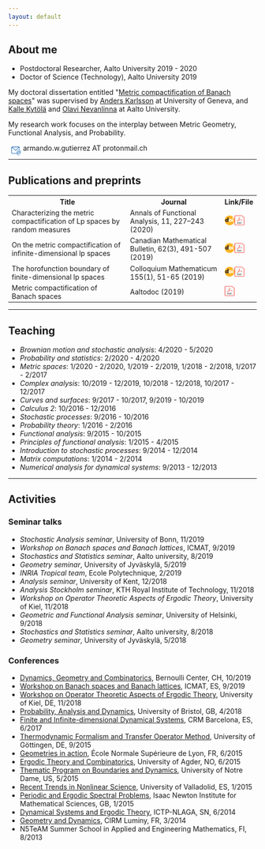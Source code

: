 ```yaml
---
layout: default
---
```


## About me

- Postdoctoral Researcher, Aalto University 2019 - 2020 
- Doctor of Science (Technology), Aalto University 2019

My doctoral dissertation entitled "[Metric compactification of Banach spaces](https://aaltodoc.aalto.fi/handle/123456789/41224)" 
was supervised by [Anders Karlsson](http://www.unige.ch/math/folks/karlsson/) at University of Geneva, 
and [Kalle Kytölä](https://math.aalto.fi/~kkytola/) and [Olavi Nevanlinna](https://math.aalto.fi/en/people/olavi.nevanlinna) 
at Aalto University.

My research work focuses on the interplay between Metric Geometry, Functional Analysis, and Probability. 

<img src="./e-mail.png" align="left" width="30" height="30">  armando.w.gutierrez AT protonmail.ch

* * *

## Publications and preprints

<table>
  <tr>
    <th>Title</th>
    <th>Journal</th>
    <th>Link/File</th>
  </tr>
  <tr>
    <td>Characterizing the metric compactification of Lp spaces by random measures</td>
    <td>Annals of Functional Analysis, 11, 227–243 (2020)</td>
    <td> <a href="https://link.springer.com/content/pdf/10.1007/s43034-019-00024-1.pdf" target="_blank">
      <img src="./DOI_logo.svg.png" align="left" width="20" height="20" /></a>
      <a href="./Lpmetricfunctionals.pdf" target="_blank">
      <img src="./PDF_file_icon.svg.png" width="20" height="20" /></a>
    </td>
  </tr>
  <tr>
    <td>On the metric compactification of infinite-dimensional lp spaces</td>
    <td>Canadian Mathematical Bulletin, 62(3), 491-507 (2019) </td>
    <td> <a href="https://doi.org/10.4153/S0008439518000681" target="_blank">
      <img src="./DOI_logo.svg.png" align="left" width="20" height="20" /></a>
      <a href="./lpcompactification_onlinefirst.pdf" target="_blank">
      <img src="./PDF_file_icon.svg.png" width="20" height="20" /></a>
    </td>
  </tr>
  <tr>
    <td>The horofunction boundary of finite-dimensional lp spaces</td>
    <td>Colloquium Mathematicum 155(1), 51-65 (2019)</td>
    <td> <a href="https://doi.org/10.4064/cm7320-3-2018" target="_blank">
      <img src="./DOI_logo.svg.png" align="left" width="20" height="20" /></a>
      <a href="./lphoroboundary_onlinefirst.pdf" target="_blank">
      <img src="./PDF_file_icon.svg.png" width="20" height="20" /></a>
    </td>
  </tr>
  <tr>
    <td>Metric compactification of Banach spaces</td>
    <td>Aaltodoc (2019)</td>
    <td> <a href="https://aaltodoc.aalto.fi/bitstream/handle/123456789/41224/isbn9789526088112.pdf" target="_blank">
      <img src="./PDF_file_icon.svg.png" width="20" height="20" /></a>
    </td>
</tr>
</table>

* * *

## Teaching
- _Brownian motion and stochastic analysis_: 4/2020 - 5/2020
- _Probability and statistics_: 2/2020 - 4/2020
- _Metric spaces_: 1/2020 - 2/2020, 1/2019 - 2/2019, 1/2018 - 2/2018, 1/2017 - 2/2017
- _Complex analysis_: 10/2019 - 12/2019, 10/2018 - 12/2018, 10/2017 - 12/2017
- _Curves and surfaces_: 9/2017 - 10/2017, 9/2019 - 10/2019
- _Calculus 2_: 10/2016 - 12/2016
- _Stochastic processes_: 9/2016 - 10/2016
- _Probability theory_: 1/2016 - 2/2016
- _Functional analysis_: 9/2015 - 10/2015
- _Principles of functional analysis_: 1/2015 - 4/2015
- _Introduction to stochastic processes_: 9/2014 - 12/2014
- _Matrix computations_: 1/2014 - 2/2014
- _Numerical analysis for dynamical systems_: 9/2013 - 12/2013

* * *

## Activities

### Seminar talks

- _Stochastic Analysis seminar_, University of Bonn, 11/2019
- _Workshop on Banach spaces and Banach lattices_, ICMAT, 9/2019
- _Stochastics and Statistics seminar_, Aalto university, 8/2019
- _Geometry seminar_, University of Jyväskylä, 5/2019
- _INRIA Tropical team_, Ecole Polytechnique, 2/2019
- _Analysis seminar_, University of Kent, 12/2018
- _Analysis Stockholm seminar_, KTH Royal Institute of Technology, 11/2018
- _Workshop on Operator Theoretic Aspects of Ergodic Theory_, University of Kiel, 11/2018
- _Geometric and Functional Analysis seminar_, University of Helsinki, 9/2018
- _Stochastics and Statistics seminar_, Aalto university, 8/2018
- _Geometry seminar_, University of Jyväskylä, 5/2018

### Conferences

- [Dynamics, Geometry and Combinatorics](https://bernoulli.epfl.ch/events/1489), Bernoulli Center, CH, 10/2019
- [Workshop on Banach spaces and Banach lattices](https://www.icmat.es/congresos/2019/BSBL/), ICMAT, ES, 9/2019
- [Workshop on Operator Theoretic Aspects of Ergodic Theory](https://www.math.uni-kiel.de/analysis/en/haase/otet07), University of Kiel, DE, 11/2018
- [Probability, Analysis and Dynamics](https://people.maths.bris.ac.uk/~mb13434/pad18/), University of Bristol, GB, 4/2018
- [Finite and Infinite-dimensional Dynamical Systems](http://www.crm.cat/en/Activities/Curs_2016-2017/Pages/C_FIDDS.aspx), CRM Barcelona, ES, 6/2017
- [Thermodynamic Formalism and Transfer Operator Method](https://www.uni-math.gwdg.de/Spirit2015/), University of Göttingen, DE, 9/2015
- [Geometries in action](http://geometrie.math.cnrs.fr/english.html), École Normale Supérieure de Lyon, FR, 6/2015
- [Ergodic Theory and Combinatorics](http://docplayer.net/36069198-Ergodic-theory-and-combinatorics-conference-university-of-agder-kristiansand.html), University of Agder, NO, 6/2015
- [Thematic Program on Boundaries and Dynamics](https://www3.nd.edu/~cmnd/programs/cmnd2015/conference/), University of Notre Dame, US, 5/2015
- [Recent Trends in Nonlinear Science](http://www.dance-net.org/rtns2015/), University of Valladolid, ES, 1/2015
- [Periodic and Ergodic Spectral Problems](https://www.newton.ac.uk/event/pep), Isaac Newton Institute for Mathematical Sciences, GB, 1/2015
- [Dynamical Systems and Ergodic Theory](http://indico.ictp.it/event/a13242/), ICTP-NLAGA, SN, 6/2014
- [Geometry and Dynamics](https://hasselblatttroubetzkoy.weebly.com/other-event.html), CIRM Luminy, FR, 3/2014
- N5TeAM Summer School in Applied and Engineering Mathematics, FI, 8/2013

